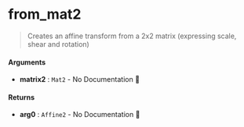 # from\_mat2

>  Creates an affine transform from a 2x2 matrix (expressing scale, shear and rotation)

#### Arguments

- **matrix2** : `Mat2` \- No Documentation 🚧

#### Returns

- **arg0** : `Affine2` \- No Documentation 🚧